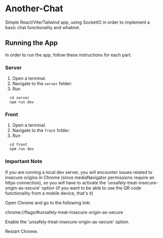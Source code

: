 # Another-Chat
Simple React/Vite/Tailwind app, using SocketIO in order to implement a basic chat functionality and whatnot.

## Running the App

In order to run the app, follow these instructions for each part:

### Server

1. Open a terminal.
2. Navigate to the `server` folder:
3. Run
```
  cd server
  npm run dev
```

### Front 
1. Open a terminal.
2. Navigate to the `front` folder:
3. Run
```
  cd front
  npm run dev
```

### Important Note
If you are running a local dev server, you will encounter issues related to insecure origins in Chrome (since mediaNavigator permissions require an https connection), so you will have
to activate the 'unsafely-treat-insecure-origin-as-secure' option (if you want to be able to use the QR code functionality from a mobile device, that's it)

Open Chrome and go to the following link:

chrome://flags/#unsafely-treat-insecure-origin-as-secure

Enable the 'unsafely-treat-insecure-origin-as-secure' option.

Restart Chrome.
